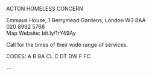 ACTON HOMELESS CONCERN

Emmaus House, 1 Berrymead Gardens, London W3 8AA  
020 8992 5768  
Map   Website: bit.ly/1rY49Ay  

Call for the times of their wide range of services.

CODES: A B BA CL C DT DW F FC

--
